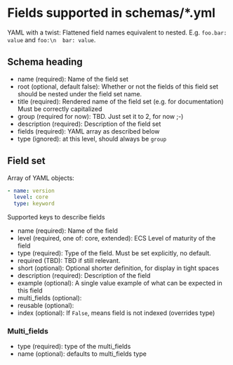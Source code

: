 # Fields supported in schemas/\*.yml

YAML with a twist: Flattened field names equivalent to nested. E.g. `foo.bar: value` and `foo:\n  bar: value`.

## Schema heading

- name (required): Name of the field set
- root (optional, default false): Whether or not the fields of this field set should be nested under the field set name.
- title (required): Rendered name of the field set (e.g. for documentation)
  Must be correctly capitalized
- group (required for now): TBD. Just set it to 2, for now ;-)
- description (required): Description of the field set
- fields (required): YAML array as described below
- type (ignored): at this level, should always be `group`

## Field set

Array of YAML objects:

```YAML
- name: version
  level: core
  type: keyword
```

Supported keys to describe fields

- name (required): Name of the field
- level (required, one of: core, extended): ECS Level of maturity of the field
- type (required): Type of the field. Must be set explicitly, no default.
- required (TBD): TBD if still relevant.
- short (optional): Optional shorter definition, for display in tight spaces
- description (required): Description of the field
- example (optional): A single value example of what can be expected in this field
- multi\_fields (optional):
- reusable (optional):
- index (optional): If `False`, means field is not indexed (overrides type)

### Multi\_fields

- type (required): type of the multi\_fields
- name (optional): defaults to multi\_fields type
